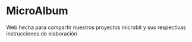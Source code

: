 # MicroAlbum
Web hecha para compartir nuestros proyectos microbit y sus respectivas instrucciones de elaboración
